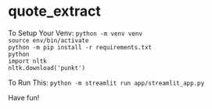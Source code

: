 # quote_extract


To Setup Your Venv: 
`python -m venv venv` </br>
`source env/bin/activate` </br>
`python -m pip install -r requirements.txt` </br>
`python` </br>
`import nltk` </br>
`nltk.download('punkt')` </br>

To Run This: 
`python -m streamlit run app/streamlit_app.py` 

Have fun!
